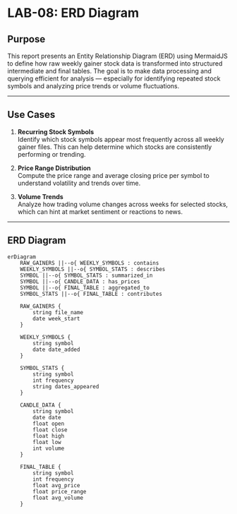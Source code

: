 # LAB-08: ERD Diagram

## Purpose

This report presents an Entity Relationship Diagram (ERD) using MermaidJS to define how raw weekly gainer stock data is transformed into structured intermediate and final tables. The goal is to make data processing and querying efficient for analysis — especially for identifying repeated stock symbols and analyzing price trends or volume fluctuations.

---

## Use Cases

1. **Recurring Stock Symbols**  
   Identify which stock symbols appear most frequently across all weekly gainer files. This can help determine which stocks are consistently performing or trending.

2. **Price Range Distribution**  
   Compute the price range and average closing price per symbol to understand volatility and trends over time.

3. **Volume Trends**  
   Analyze how trading volume changes across weeks for selected stocks, which can hint at market sentiment or reactions to news.

---

## ERD Diagram

```mermaid
erDiagram
    RAW_GAINERS ||--o{ WEEKLY_SYMBOLS : contains
    WEEKLY_SYMBOLS ||--o{ SYMBOL_STATS : describes
    SYMBOL ||--o{ SYMBOL_STATS : summarized_in
    SYMBOL ||--o{ CANDLE_DATA : has_prices
    SYMBOL ||--o{ FINAL_TABLE : aggregated_to
    SYMBOL_STATS ||--o{ FINAL_TABLE : contributes

    RAW_GAINERS {
        string file_name
        date week_start
    }

    WEEKLY_SYMBOLS {
        string symbol
        date date_added
    }

    SYMBOL_STATS {
        string symbol
        int frequency
        string dates_appeared
    }

    CANDLE_DATA {
        string symbol
        date date
        float open
        float close
        float high
        float low
        int volume
    }

    FINAL_TABLE {
        string symbol
        int frequency
        float avg_price
        float price_range
        float avg_volume
    }
